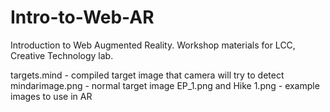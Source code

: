 # Intro-to-Web-AR
Introduction to Web Augmented Reality. Workshop materials for LCC, Creative Technology lab.

targets.mind - compiled target image that camera will try to detect
mindarimage.png - normal target image
EP_1.png and Hike 1.png - example images to use in AR
